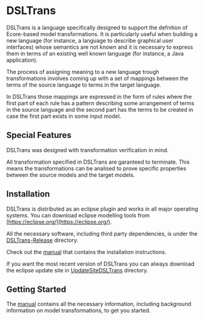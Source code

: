 DSLTrans
===========

DSLTrans is a language specifically designed to support the defnition of Ecore-based model transformations.
It is particularly useful when building a new language (for instance, a language to describe graphical user interfaces) whose semantics are not known and it is necessary to express them in terms of an existing well known language (for instance, a Java application).

The process of assigning meaning to a new language trough transformations involves coming up with a set of mappings between the terms of the source language to terms in the target language.

In DSLTrans those mappings are expressed in the form of rules where the first part of each rule has a pattern describing some arrangement of terms in the source language and the second part has the terms to be created in case the first part exists in some input model.

Special Features
-------------------

DSLTrans was designed with transformation verification in mind. 

All transformation specified in DSLTrans are garanteed to terminate. This means the transformations can be analised to prove specific properties between the source models and the target models.


Installation
-------------------

DSLTrans is distributed as an eclipse plugin and works in all major operating systems. You can download eclipse modelling tools from [https://eclipse.org/](https://eclipse.org/).

All the necessary software, including third party dependencies, is under the [DSLTrans-Release](./DSLTrans-Release) directory.

Check out the [manual](./DSLTransManual/document.pdf) that contains the installation instructions.

If you want the most recent version of DSLTrans you can always download the eclipse update site in [UpdateSiteDSLTrans](./UpdateSiteDSLTrans) directory.


Getting Started
-------------------

The [manual](./DSLTransManual/document.pdf) contains all the necessary information, including background information on model transformations, to get you started.

